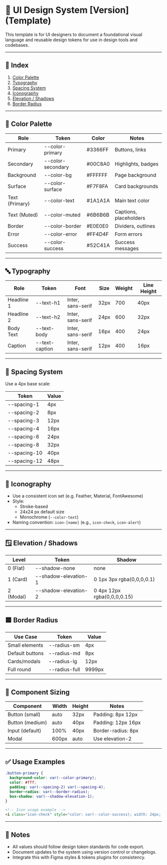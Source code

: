 
# 🎨 UI Design System [Version] (Template)

This template is for UI designers to document a foundational visual language and reusable design tokens for use in design tools and codebases.

---

## 📁 Index

1. [Color Palette](#color-palette)
2. [Typography](#typography)
3. [Spacing System](#spacing-system)
4. [Iconography](#iconography)
5. [Elevation / Shadows](#elevation--shadows)
6. [Border Radius](#border-radius)

---

## 🎨 Color Palette

| Role            | Token              | Color     | Notes                  |
|-----------------|--------------------|-----------|-------------------------|
| Primary         | --color-primary    | #3366FF   | Buttons, links          |
| Secondary       | --color-secondary  | #00C8A0   | Highlights, badges      |
| Background      | --color-bg         | #FFFFFF   | Page background         |
| Surface         | --color-surface    | #F7F8FA   | Card backgrounds        |
| Text (Primary)  | --color-text       | #1A1A1A   | Main text color         |
| Text (Muted)    | --color-muted      | #6B6B6B   | Captions, placeholders  |
| Border          | --color-border     | #E0E0E0   | Dividers, outlines      |
| Error           | --color-error      | #FF4D4F   | Form errors             |
| Success         | --color-success    | #52C41A   | Success messages        |

---

## 🔤 Typography

| Role           | Token             | Font               | Size | Weight | Line Height |
|----------------|-------------------|--------------------|------|--------|-------------|
| Headline 1     | --text-h1         | Inter, sans-serif  | 32px | 700    | 40px        |
| Headline 2     | --text-h2         | Inter, sans-serif  | 24px | 600    | 32px        |
| Body Text      | --text-body       | Inter, sans-serif  | 16px | 400    | 24px        |
| Caption        | --text-caption    | Inter, sans-serif  | 12px | 400    | 16px        |

---

## 📏 Spacing System

Use a 4px base scale:

| Token          | Value |
|----------------|--------|
| --spacing-1    | 4px    |
| --spacing-2    | 8px    |
| --spacing-3    | 12px   |
| --spacing-4    | 16px   |
| --spacing-6    | 24px   |
| --spacing-8    | 32px   |
| --spacing-10   | 40px   |
| --spacing-12   | 48px   |

---

## 🧩 Iconography

- Use a consistent icon set (e.g. Feather, Material, FontAwesome)
- Style:
  - Stroke-based
  - 24x24 px default size
  - Monochrome (`--color-text`)
- Naming convention: `icon-[name]` (e.g., `icon-check`, `icon-alert`)

---

## 🪟 Elevation / Shadows

| Level         | Token                   | Shadow                                 |
|---------------|--------------------------|----------------------------------------|
| 0 (Flat)      | --shadow-none            | none                                   |
| 1 (Card)      | --shadow-elevation-1     | 0 1px 3px rgba(0,0,0,0.1)              |
| 2 (Modal)     | --shadow-elevation-2     | 0 4px 12px rgba(0,0,0,0.15)            |

---

## 🟦 Border Radius

| Use Case         | Token              | Value |
|------------------|--------------------|-------|
| Small elements   | --radius-sm        | 4px   |
| Default buttons  | --radius-md        | 8px   |
| Cards/modals     | --radius-lg        | 12px  |
| Full round       | --radius-full      | 9999px|

---

## 📐 Component Sizing

| Component        | Width | Height | Notes                        |
|------------------|-------|--------|------------------------------|
| Button (small)   | auto  | 32px   | Padding: 8px 12px            |
| Button (medium)  | auto  | 40px   | Padding: 12px 16px           |
| Input (default)  | 100%  | 40px   | Border-radius: 8px           |
| Modal            | 600px | auto   | Use elevation-2              |

---

## ✅ Usage Examples

```css
.button-primary {
  background-color: var(--color-primary);
  color: #fff;
  padding: var(--spacing-2) var(--spacing-4);
  border-radius: var(--border-radius);
  box-shadow: var(--shadow-elevation-1);
}
```

```html
<!-- Icon usage example -->
<i class="icon-check" style="color: var(--color-success); width: 24px; height: 24px;"></i>
```

---

## 📎 Notes

- All values should follow design token standards for code export.
- Document updates to the system using version control or changelogs.
- Integrate this with Figma styles & tokens plugins for consistency.

